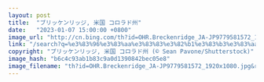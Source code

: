 ```yaml
---
layout: post
title:  "ブリッケンリッジ, 米国 コロラド州"
date:   "2023-01-07 15:00:00 +0800"
image_url: "http://cn.bing.com/th?id=OHR.Breckenridge_JA-JP9779581572_1920x1080.jpg&rf=LaDigue_1920x1080.jpg&pid=hp"
link: "/search?q=%e3%83%96%e3%83%aa%e3%83%83%e3%82%b1%e3%83%b3%e3%83%aa%e3%83%83%e3%82%b8&form=hpcapt&filters=HpDate%3a%2220230107_1500%22"
copyright: "ブリッケンリッジ, 米国 コロラド州 (© Sean Pavone/Shutterstock)"
image_hash: "b6c4c93ab1b83c9a0d1390842bec05e8"
image_filename: "th?id=OHR.Breckenridge_JA-JP9779581572_1920x1080.jpg&rf=LaDigue_1920x1080.jpg&pid=hp"
---
```

